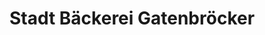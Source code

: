 ---
title: "Stadt Bäckerei Gatenbröcker"
url: /bochum/stadt-baeckerei-gatenbroecker/
shop: Bäckerei
---